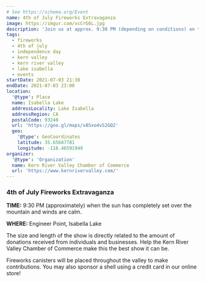 ```yaml
---
# See https://schema.org/Event
name: 4th of July Fireworks Extravaganza
image: https://imgur.com/vcCrG6L.jpg
description: 'Join us at approx. 9:30 PM (depending on conditions) on the 3rd of July for 4th of July Fireworks Extravaganza'
tags:
  - fireworks
  - 4th of july
  - independence day
  - kern valley
  - kern river valley
  - lake isabella
  - events
startDate: 2021-07-03 21:30
endDate: 2021-07-03 23:00
location:
  '@type': Place
  name: Isabella Lake
  addressLocality: Lake Isabella
  addressRegion: CA
  postalCode: 93240
  url: 'https://goo.gl/maps/x8Sxo4vS2GQ2'
  geo:
    '@type': GeoCoordinates
    latitude: 35.65687781
    longitude: -118.46591949
organizer:
  '@type': 'Organization'
  name: Kern River Valley Chamber of Commerce
  url: 'https://www.kernrivervalley.com/'
---
```

### 4th of July Fireworks Extravaganza

**TIME:** 9:30 PM (approximately) when the sun has completely set over the mountain
and winds are calm.

**WHERE:** Engineer Point, Isabella Lake

The size and length of the show is directly related to the amount of donations
received from individuals and businesses. Help the Kern River Valley Chamber of
Commerce make this the best show it can be.

Fireworks canisters will be placed throughout the valley to make contributions.
You may also sponsor a shell using a credit card in our online store!
